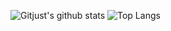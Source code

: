 ![Gitjust's github stats](https://github-readme-stats.vercel.app/api?username=gitjust)
![Top Langs](https://github-readme-stats.vercel.app/api/top-langs/?username=gitjust)
